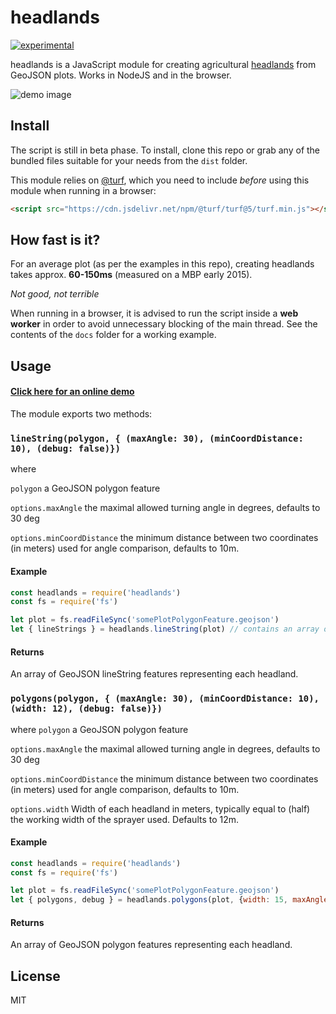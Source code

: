 # headlands

[![experimental](http://badges.github.io/stability-badges/dist/experimental.svg)](http://github.com/badges/stability-badges)

headlands is a JavaScript module for creating agricultural [headlands](https://en.wikipedia.org/wiki/Headland_(agriculture)) from GeoJSON plots.
Works in NodeJS and in the browser.

![demo image](https://user-images.githubusercontent.com/20703207/84497032-4fb88080-acae-11ea-852f-ec9583dd9943.png)
## Install
The script is still in beta phase. To install, clone this repo or grab any of the bundled files suitable for your needs from the `dist` folder.

This module relies on [@turf](https://github.com/Turfjs/turf), which you need to include *before* using this module when running in a browser:
```html
<script src="https://cdn.jsdelivr.net/npm/@turf/turf@5/turf.min.js"></script>
```

## How fast is it?
For an average plot (as per the examples in this repo), creating headlands
takes approx. **60-150ms** (measured on a MBP early 2015).

*Not good, not terrible*

When running in a browser, it is advised to run the script inside a **web worker**
in order to avoid unnecessary blocking of the main thread. See the contents of the
`docs` folder for a working example.

## Usage

#### [Click here for an online demo](https://fruchtfolge.github.io/headlands/?field=60)

The module exports two methods:
### ```lineString(polygon, { (maxAngle: 30), (minCoordDistance: 10), (debug: false)})```

where

```polygon``` a GeoJSON polygon feature

```options.maxAngle``` the maximal allowed turning angle in degrees, defaults to 30 deg

```options.minCoordDistance``` the minimum distance between two coordinates (in meters) used for angle comparison, defaults to 10m.

#### Example
```js
const headlands = require('headlands')
const fs = require('fs')

let plot = fs.readFileSync('somePlotPolygonFeature.geojson')
let { lineStrings } = headlands.lineString(plot) // contains an array of all potential headlands as GeoJSON linestring features
```

#### Returns
An array of GeoJSON lineString features representing each headland.

### ```polygons(polygon, { (maxAngle: 30), (minCoordDistance: 10), (width: 12), (debug: false)})```

where
```polygon``` a GeoJSON polygon feature

```options.maxAngle``` the maximal allowed turning angle in degrees, defaults to 30 deg

```options.minCoordDistance``` the minimum distance between two coordinates (in meters) used for angle comparison, defaults to 10m.

```options.width``` Width of each headland in meters, typically equal to (half) the working width of the sprayer used. Defaults to 12m.

#### Example
```js
const headlands = require('headlands')
const fs = require('fs')

let plot = fs.readFileSync('somePlotPolygonFeature.geojson')
let { polygons, debug } = headlands.polygons(plot, {width: 15, maxAngle: 40, debug: true}) // contains an array of all potential headlands as GeoJSON polygon features
```
#### Returns
An array of GeoJSON polygon features representing each headland.


## License

MIT
